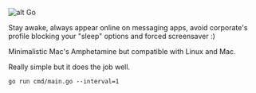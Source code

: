 ![alt Go](https://img.shields.io/github/go-mod/go-version/semirm-dev/sigi)

Stay awake, always appear online on messaging apps, avoid corporate's profile blocking your "sleep" options and forced screensaver :)

Minimalistic Mac's Amphetamine but compatible with Linux and Mac.

Really simple but it does the job well.

```shell
go run cmd/main.go --interval=1
```
